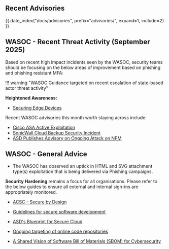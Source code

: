 ## Recent Advisories

{{ date_index("docs/advisories", prefix="advisories/", expand=1, include=2) }}

## WASOC - Recent Threat Activity (September 2025)

Based on recent high impact incidents seen by the WASOC, security teams should be focusing on the below areas of improvement based on phishing and phishing resistant MFA:

!!! warning "WASOC Guidance targeted on recent escalation of state-based actor threat activity"

**Heightened Awareness:**

- [Securing Edge Devices](https://www.cyber.gov.au/resources-business-and-government/maintaining-devices-and-systems/system-hardening-and-administration/network-hardening/securing-edge-devices)

Recent WASOC advisories this month worth staying across include:

- [Cisco ASA Active Exploitation](https://soc.cyber.wa.gov.au/advisories/20250926001-Cisco-ASA-Active-Exploitation/)
- [SonicWall Cloud Backup Security Incident](https://soc.cyber.wa.gov.au/advisories/20250923001-SonicWall-Cloud-Backup-Security-Incident/)
- [ASD Publishes Advisory on Ongoing Attack on NPM](https://soc.cyber.wa.gov.au/advisories/20250919002-ASD-Advisory-Ongoing-Attack-on-NPM/)

## WASOC - General Advice

- The WASOC has observed an uptick in HTML and SVG attachment type(s) exploitation that is being delivered via Phishing campaigns.

**Security Hardening** remains a focus for all organisations. Please refer to the below guides to ensure all external and internal sign-ins are appropriately monitored.

- [ACSC - Secure by Design](https://www.cyber.gov.au/business-government/secure-design/secure-by-design)

- [Guidelines for secure software development](https://www.cyber.gov.au/business-government/asds-cyber-security-frameworks/ism/cybersecurity-guidelines/guidelines-for-software-development)

- [ASD's Blueprint for Secure Cloud](https://blueprint.asd.gov.au/)

- [Ongoing targeting of online code repositories](https://www.cyber.gov.au/about-us/view-all-content/alerts-and-advisories/ongoing-targeting-of-online-code-repositories)

- [A Shared Vision of Software Bill of Materials (SBOM) for Cybersecurity](https://www.cyber.gov.au/business-government/supplier-cyber-risk-management/managing-cyber-supply-chains/shared-vision-of-software-bill-of-materials-cybersecurity)
